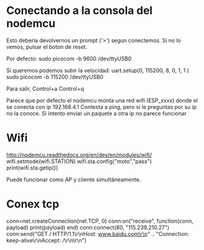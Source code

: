 # Conectando a la consola del nodemcu
Esto deberia devolvernos un prompt ('>') segun conectemos.
Si no lo vemos, pulsar el boton de reset.

Por defecto:
sudo picocom -b 9600 /dev/ttyUSB0

Si queremos podemos subir la velocidad:
uart.setup(0, 115200, 8, 0, 1, 1 )
sudo picocom -b 115200 /dev/ttyUSB0

Para salir, Control+a Control+q


Parece que por defecto el nodemcu monta una red wifi (ESP_xxxx) donde el se conecta con ip 192.168.4.1
Contesta a ping, pero si le preguntas por su ip no la conoce.
Si intento enviar un paquete a otra ip no parece funcionar



# Wifi
http://nodemcu.readthedocs.org/en/dev/en/modules/wifi/
wifi.setmode(wifi.STATION)
wifi.sta.config("moto","pass")
print(wifi.sta.getip())

Puede funcionar como AP y cliente simultáneamente.

# Conex tcp
conn=net.createConnection(net.TCP, 0)
conn:on("receive", function(conn, payload) print(payload) end)
conn:connect(80, "115.239.210.27")
conn:send("GET / HTTP/1.1\r\nHost: www.baidu.com\r\n"
.. "Connection: keep-alive\r\nAccept: */*\r\n\r\n")
